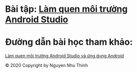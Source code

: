 # Bài tập: <a href="https://github.com/nguyennhuthinh14/MyApplication">Làm quen môi trường Android Studio</a>
# Đường dẫn bài học tham khảo:
<a href="https://ngocminhtran.com/2018/06/28/lap-trinh-android-dung-android-studio-3-x/">Làm quen  môi trường Android Studio và ứng dụng Android</a>



© 2020 Copyright by Nguyen Nhu Thinh
